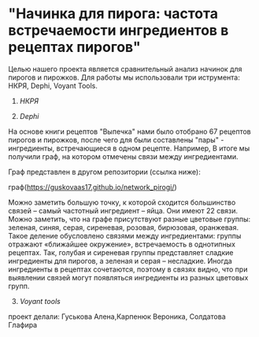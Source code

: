 # "Начинка для пирога: частота встречаемости ингредиентов в рецептах пирогов"
Целью нашего проекта является сравнительный анализ начинок для пирогов и пирожков. Для работы мы использовали три иструмента: НКРЯ, Dephi, Voyant Tools.
1.	*НКРЯ*


2.	*Dephi*

На основе книги рецептов "Выпечка" нами было отобрано 67 рецептов пирогов и пирожков, после чего для были составлены "пары" - ингредиенты, встречающиеся в одном рецепте. Например,
В итоге мы получили граф, на котором отмечены связи между ингредиентами. 

Граф представлен в другом репозитории (ссылка ниже):

граф(https://guskovaas17.github.io/network_pirogi/) 

Можно заметить большую точку, к которой сходится большинство связей – самый частотный ингредиент – яйца. Они имеют 22 связи. 
Можно заметить, что на графе присутствуют разные цветовые группы: зеленая, синяя, серая, сиреневая, розовая, бирюзовая, оранжевая. Такое деление обусловлено связями между ингредиентами: группы отражают «ближайшее окружение», встречаемость в однотипных рецептах. Так, голубая и сиреневая группы представляет сладкие ингредиенты для пирогов, а зеленая и серая – несладкие. Иногда ингредиенты в рецептах сочетаются, поэтому в связях видно, что при выявлении связей могут появляться ингредиенты из разных цветовых групп. 

3. *Voyant tools*









проект делали: Гуськова Алена,Карпенюк Вероника, Солдатова Глафира

